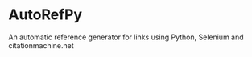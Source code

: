 # AutoRefPy
An automatic reference generator for links using Python, Selenium and citationmachine.net

